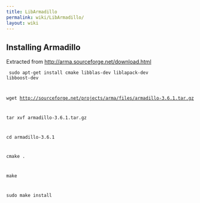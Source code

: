 ```yaml
---
title: LibArmadillo
permalink: wiki/LibArmadillo/
layout: wiki
---
```


Installing Armadillo
--------------------

Extracted from <http://arma.sourceforge.net/download.html>

<code> sudo apt-get install cmake libblas-dev liblapack-dev libboost-dev

wget <http://sourceforge.net/projects/arma/files/armadillo-3.6.1.tar.gz>

tar xvf armadillo-3.6.1.tar.gz

cd armadillo-3.6.1

cmake .

make

sudo make install

</code>
